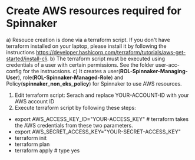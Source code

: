 # Create AWS resources required for Spinnaker

a) Resouce creation is done via a terraform script. If you don't have terraform installed on your laptop, please install it by following the instructions https://developer.hashicorp.com/terraform/tutorials/aws-get-started/install-cli.
b) The terraform script must be executed using credentials of a user with certain permissions. See the folder user-acc-config for the instrucsions.
c) It creates a user(**ROL-Spinnaker-Managing-User**), role(**ROL-Spinnaker-Managed-Role**) and Policy(**spinnaker_non_eks_policy**) for Spinnaker to use AWS resources. 

1. Edit terraform script: Serach and replace YOUR-ACCOUNT-ID with your AWS account ID
2. Execute terraform script by following these steps:
- export AWS_ACCESS_KEY_ID="YOUR-ACCESS_KEY"  # terraform takes the AWS credentials from these two parameters.
- export AWS_SECRET_ACCESS_KEY="YOUR-SECRET-ACCESS_KEY"
- terraform init
- terraform plan
- terraform apply # type yes
